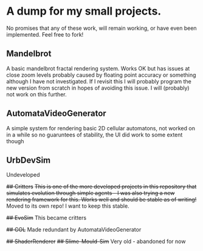 # A dump for my small projects.
No promises that any of these work, will remain working, or have even been implemented. Feel free to fork!

## Mandelbrot
A basic mandelbrot fractal rendering system. Works OK but has issues at close zoom levels probably caused by floating point accuracy or something although I have not investigated. If I revisit this I will probably program the new version from scratch in hopes of avoiding this issue. I will (probably) not work on this further.
## AutomataVideoGenerator
A simple system for rendering basic 2D cellular automatons, not worked on in a while so no guaruntees of stability, the UI did work to some extent though
## UrbDevSim
Undeveloped

~~## Critters~~
~~This is one of the more developed projects in this repository that simulates evolution through simple agents - I was also trying a new rendering framework for this. Works well and should be stable as of writing!~~
Moved to its own repo! I want to keep this stable.

~~## EvoSim~~
This became critters

~~## GOL~~
Made redundant by AutomataVideoGenerator

~~## ShaderRenderer~~
~~## Slime-Mould-Sim~~
Very old - abandoned for now
